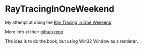 # RayTracingInOneWeekend

My attempt at doing the 
[Ray Tracing in One Weekend](https://www.realtimerendering.com/raytracing/Ray%20Tracing%20in%20a%20Weekend.pdf)

More info at their [github repo](https://github.com/RayTracing/raytracing.github.io)


The idea is to do the book, but using Win32 Window as a renderer.
